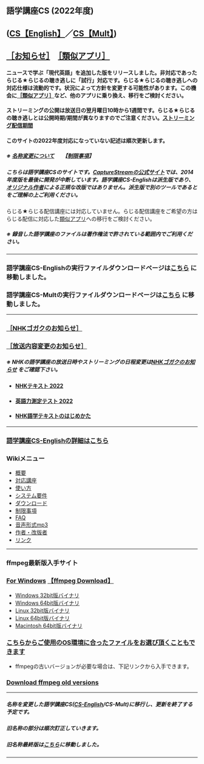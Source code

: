 ## 語学講座CS (2022年度)      
## ([CS【English】](https://csreviser.github.io/CS-English/new/)／[CS【Mult】](https://csreviser.github.io/CS-Mult/))

## [［お知らせ］](https://github.com/CSReviser/CS-English/wiki/お知らせ)　[［類似アプリ］](https://github.com/CSReviser/CS-English/wiki/%E9%A1%9E%E4%BC%BC%E3%82%A2%E3%83%97%E3%83%AA)         
#### ニュースで学ぶ「現代英語」を追加した版をリリースしました。非対応であったらじる★らじるの聴き逃しに「試行」対応です。らじる★らじるの聴き逃しへの対応仕様は流動的です。状況によって方針を変更する可能性があります。この機会に[［類似アプリ］](https://github.com/CSReviser/CS-English/wiki/%E9%A1%9E%E4%BC%BC%E3%82%A2%E3%83%97%E3%83%AA)など、他のアプリに乗り換え、移行をご検討ください。              
              
#### ストリーミングの公開は放送日の翌月曜日10時から1週間です。らじる★らじるの聴き逃しとは公開時期/期間が異なりますのでご注意ください。[ストリーミング配信期間](https://github.com/CSReviser/CS-English/wiki/%E3%82%B9%E3%83%88%E3%83%AA%E3%83%BC%E3%83%9F%E3%83%B3%E3%82%B0%E9%85%8D%E4%BF%A1%E6%9C%9F%E9%96%93)                        　　           　　       
#### このサイトの2022年度対応になっていない記述は順次更新します。                            

##### ※ [名称変更について](https://github.com/CSReviser/CaptureStream/wiki/名称変更について) 　  【[制限事項](https://github.com/CSReviser/CS-English/wiki/%E5%88%B6%E9%99%90%E4%BA%8B%E9%A0%85)】           
##### こちらは語学講座CSのサイトです。[CaptureStreamの公式サイト](https://ja.osdn.net/projects/capturestream/)では、2014年度版を最後に開発が中断しています。語学講座CS-Englishは派生版であり、[オリジナル作者](https://github.com/CSReviser/CaptureStream/wiki/%E4%BD%9C%E8%80%85%E3%83%BB%E6%94%B9%E7%89%88%E8%80%85)による正規な改版ではありません。派生版で別のツールであるとをご理解の上ご利用ください。　　　　　　　　
                               
らじる★らじる配信講座には対応していません。らじる配信講座をご希望の方はらじる配信に対応した[類似アプリ](https://github.com/CSReviser/CS-English/wiki/類似アプリ)への移行をご検討ください。       
##### ※ 録音した語学講座のファイルは著作権法で許されている範囲内でご利用ください。            
***
### 語学講座CS-Englishの実行ファイルダウンロードページは[こちら](https://csreviser.github.io/CS-English/new/) に移動しました。                
### 語学講座CS-Multの実行ファイルダウンロードページは[こちら](https://csreviser.github.io/CS-Mult/) に移動しました。                
*** 

### [［NHKゴガクのお知らせ］](https://www2.nhk.or.jp/gogaku/topics.cgi)   　
### [［放送内容変更のお知らせ］](https://www2.nhk.or.jp/gogaku/topics2.cgi)   
                              
##### ※ NHKの語学講座の放送日時やストリーミングの日程変更は[NHKゴガクのお知らせ](https://www2.nhk.or.jp/gogaku/topics.cgi) をご確認下さい。                     
- #### [NHKテキスト 2022](https://www.nhk-book.co.jp/text/index.html)
- #### [英語力測定テスト 2022](https://eigoryoku.nhk-book.co.jp/?_ga=2.177137829.1000592643.1613186020-1646930887.1611275979)
- #### [NHK語学テキストのはじめかた](https://www.nhk-book.co.jp/pr/text/hajimekata.html)

                             
***
### [語学講座CS-Englishの詳細はこちら](https://github.com/CSReviser/CS-English/wiki/CS-English)                 　　　　
### Wikiメニュー     
- [概要](https://github.com/CSReviser/CS-English/wiki/%E6%A6%82%E8%A6%81)   
- [対応講座](https://github.com/CSReviser/CS-English/wiki/%E5%AF%BE%E5%BF%9C%E8%AC%9B%E5%BA%A7)    
- [使い方](https://github.com/CSReviser/CS-English/wiki/%E4%BD%BF%E3%81%84%E6%96%B9)   
- [システム要件](https://github.com/CSReviser/CS-English/wiki/%E3%82%B7%E3%82%B9%E3%83%86%E3%83%A0%E8%A6%81%E4%BB%B6)    
- [ダウンロード](https://github.com/CSReviser/CS-English/wiki/%E3%83%80%E3%82%A6%E3%83%B3%E3%83%AD%E3%83%BC%E3%83%89)   
- [制限事項](https://github.com/CSReviser/CS-English/wiki/%E5%88%B6%E9%99%90%E4%BA%8B%E9%A0%85)   
- [FAQ](https://github.com/CSReviser/CS-English/wiki/FAQ)   
- [音声形式mp3](https://github.com/CSReviser/CaptureStream/wiki/%E9%9F%B3%E5%A3%B0%E5%BD%A2%E5%BC%8Fmp3)           
- [作者・改版者](https://github.com/CSReviser/CaptureStream/wiki/作者・改版者)   
- [リンク](https://github.com/CSReviser/CS-English/wiki/リンク)   


            

---
### ffmpeg最新版入手サイト
### [For Windows](https://www.gyan.dev/ffmpeg/builds/)               [【ffmpeg Download】](https://www.ffmpeg.org/download.html)        　                
   * [Windows 32bit版バイナリ](https://github.com/sudo-nautilus/FFmpeg-Builds-Win32/wiki/Latest)         
   * [Windows 64bit版バイナリ](https://github.com/BtbN/FFmpeg-Builds/wiki/Latest)   
   * [Linux 32bit版バイナリ](https://johnvansickle.com/ffmpeg/builds/ffmpeg-git-i686-static.tar.xz)           
   * [Linux 64bit版バイナリ](https://johnvansickle.com/ffmpeg/builds/ffmpeg-git-amd64-static.tar.xz)              
   * [Macintosh 64bit版バイナリ](https://evermeet.cx/ffmpeg/)
### [こちらからご使用のOS環境に合ったファイルをお選び頂くこともできます](https://ffbinaries.com/downloads)
   * ffmpegの古いバージョンが必要な場合は、下記リンクから入手できます。  
### [Download ffmpeg old versions](https://www.videohelp.com/software/ffmpeg/old-versions)          



---
##### 名称を変更した語学講座CS([CS-English](https://github.com/CSReviser/CS-English/wiki/CS-English)/CS-Mult)に移行し、更新を終了する予定です。               
##### 旧名称の部分は順次訂正していきます。   
##### 旧名称最終版は[こちら](https://csreviser.github.io/CS-English/old/)に移動しました。                                           
***
